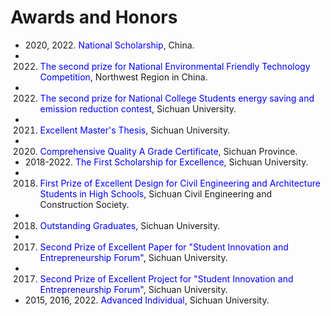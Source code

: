 # Awards and Honors
    
- 2020, 2022. <font color=#0000ff>National Scholarship</font>, China.
- 2022. <font color=#0000ff>The second prize for National Environmental Friendly Technology Competition</font>, Northwest Region in China.
- 2022. <font color=#0000ff>The second prize for National College Students energy saving and emission reduction contest</font>, Sichuan University.
- 2021. <font color=#0000ff>Excellent Master's Thesis</font>, Sichuan University.
- 2020. <font color=#0000ff>Comprehensive Quality A Grade Certificate</font>, Sichuan Province.
- 2018-2022. <font color=#0000ff>The First Scholarship for Excellence</font>, Sichuan University.
- 2018. <font color=#0000ff>First Prize of Excellent Design for Civil Engineering and Architecture Students in High Schools</font>, Sichuan Civil Engineering and Construction Society.
- 2018. <font color=#0000ff>Outstanding Graduates</font>, Sichuan University.
- 2017. <font color=#0000ff>Second Prize of Excellent Paper for "Student Innovation and Entrepreneurship Forum"</font>, Sichuan University.
- 2017. <font color=#0000ff>Second Prize of Excellent Project for "Student Innovation and Entrepreneurship Forum"</font>, Sichuan University.
- 2015, 2016, 2022. <font color=#0000ff>Advanced Individual</font>, Sichuan University.
